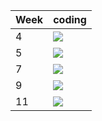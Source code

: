| Week | coding |
| --- | --- |
| 4 |  ![](https://github.com/kmaooad/coding-19w04-kirill-kundik/workflows/Grading/badge.svg) |
| 5 |  ![](https://github.com/kmaooad/coding-19W05-kirill-kundik/workflows/Grading/badge.svg) |
| 7 |  ![](https://github.com/kmaooad/coding-19W07-kirill-kundik/workflows/Grading/badge.svg) |
| 9 |  ![](https://github.com/kmaooad/coding-19W09-kirill-kundik/workflows/Grading/badge.svg) |
| 11 |  ![](https://github.com/kmaooad/coding-19W11-kirill-kundik/workflows/Grading/badge.svg) |
